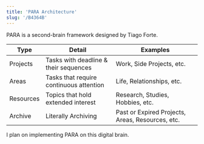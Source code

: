 ```yaml
---
title: 'PARA Architecture'
slug: '/B4364B'
---
```


PARA is a second-brain framework designed by Tiago Forte.

|Type|Detail|Examples|
|----|----|----|
|Projects|Tasks with deadline & their sequences|Work, Side Projects, etc. |
|Areas|Tasks that require continuous attention|Life, Relationships, etc. |
|Resources|Topics that hold extended interest|Research, Studies, Hobbies, etc. |
|Archive|Literally Archiving|Past or Expired Projects, Areas, Resources, etc. |

I plan on implementing PARA on this digital brain.
